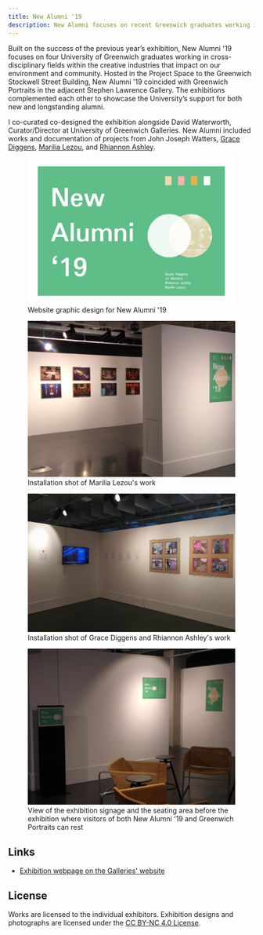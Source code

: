 ```yaml
---
title: New Alumni '19
description: New Alumni focuses on recent Greenwich graduates working in cross-disciplinary fields within the creative industries that impact on our environment and community
---
```


Built on the success of the previous year’s exhibition, New Alumni '19 focuses on four University of Greenwich graduates
working in cross-disciplinary fields within the creative industries that impact on our environment and community. Hosted
in the Project Space to the Greenwich Stockwell Street Building, New Alumni '19 coincided with Greenwich Portraits in
the adjacent Stephen Lawrence Gallery. The exhibitions complemented each other to showcase the University’s support for
both new and longstanding alumni.

I co-curated co-designed the exhibition alongside David Waterworth, Curator/Director at University of Greenwich Galleries. New Alumni included works and documentation of projects from John Joseph Watters, [Grace Diggens](https://www.gracediggens.com/),
[Marilia Lezou](https://www.owmi.co.uk/about), and [Rhiannon Ashley](https://heynonnycreates.com/).

<div class="split-layout">
    <figure style="flex: 1.4186">
        <img src="assets/greenwichgal/new_alumni.jpg" alt="Poster design for New Alumni '19" loading="lazy">
        <figcaption>Website graphic design for New Alumni '19</figcaption>
    </figure>
    <figure style="flex: 1.3333">
        <img src="assets/new_alumni/newalumni_2.jpg"
            alt="Project Space gallery, prints from Marilia Lezou on the right of the frame and a wall with the exhibition poster on the other"
            loading="lazy">
        <figcaption>Installation shot of Marilia Lezou's work</figcaption>
    </figure>
</div>

<div class="split-layout">
    <figure style="flex: 1.5034">
        <img src="assets/new_alumni/newalumni.png" alt="Poster design for New Alumni '19" loading="lazy">
        <figcaption>Installation shot of Grace Diggens and Rhiannon Ashley's work</figcaption>
    </figure>
    <figure style="flex: 1.3333">
        <img src="assets/new_alumni/newalumni_3.jpg"
            alt="Seayting space before the entrance of the exhibition from which we can wee the exhibitoon signage and posters"
            loading="lazy">
        <figcaption>View of the exhibition signage and the seating area before the exhibition where visitors of both New
            Alumni '19 and Greenwich Portraits can rest</figcaption>
    </figure>
</div>

## Links
* [Exhibition webpage on the Galleries' website](http://www.greenwichunigalleries.co.uk/new-alumni-2019/)

## License
Works are licensed to the individual exhibitors. Exhibition designs and photographs are licensed under the <a rel="license"
    href="https://creativecommons.org/licenses/by-nc/4.0/" target="_blank" rel="noopener noreferrer">CC BY-NC 4.0
    License</a>.